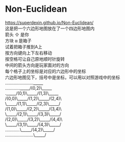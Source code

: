 # Non-Euclidean
https://superdexin.github.io/Non-Euclidean/  
这是把一个六边形地图放在了一个四边形地图内<br>
箭头 ⇧ 是你<br>
方块 ⧈ 是箱子<br>
试着把箱子推到A上<br>
按方向键向上下左右移动<br>
按空格可让自己原地顺时针旋转<br>
中间的箭头方向是玩家面对的方向<br>
每个格子上的坐标是对应的六边形中的坐标<br>
六边形地图见下，括号中是坐标，可以用以对照游戏中的坐标<br>
.......................\_\_\_\_\_<br>
............\_\_\_\_\_/(0,2)\\\_\_\_\_\_<br>
.\_\_\_\_\_/(0,1)\\\_\_\_\_\_/(1,3)\\\_\_\_\_\_<br>
/(0,0)\\\_\_\_\_\_/(1,2)\\\_\_\_\_\_/(2,4)\\<br>
\\\_\_\_\_\_/(1,1)\\\_\_\_\_\_/(2,3)\\\_\_\_\_\_/<br>
/(1,0)\\\_\_\_\_\_/(2,2)\\\_\_\_\_\_/(3,4)\\<br>
\\\_\_\_\_\_/(2,1)\\\_\_\_\_\_/(3,3)\\\_\_\_\_\_/<br>
/(2,0)\\\_\_\_\_\_/(3,2)\\\_\_\_\_\_/(4,4)\\<br>
\\\_\_\_\_\_/(3,1)\\\_\_\_\_\_/(4,3)\\\_\_\_\_\_/<br>
............\\\_\_\_\_\_/(4,2)\\\_\_\_\_\_/<br>
.......................\\\_\_\_\_\_/<br>
